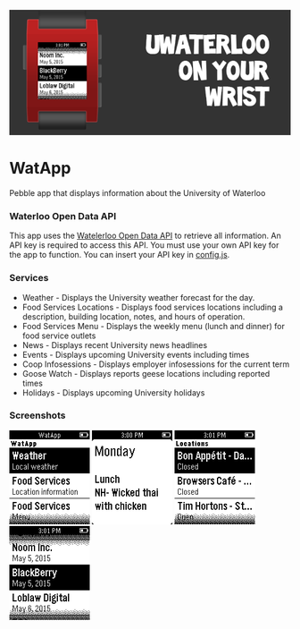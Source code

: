![Header](/resources/headers/header_2.png)
# WatApp
Pebble app that displays information about the University of Waterloo

### Waterloo Open Data API
This app uses the [Watelerloo Open Data API](https://api.uwaterloo.ca/) to retrieve all information. An API key is required to access this API. You must use your own API key for the app to function. You can insert your API key in [config.js](https://github.com/MunazR/WatApp/blob/master/src/config.js).

### Services
* Weather - Displays the University weather forecast for the day.
* Food Services Locations - Displays food services locations including a description, building location, notes, and hours of operation.
* Food Services Menu - Displays the weekly menu (lunch and dinner) for food service outlets
* News - Displays recent University news headlines
* Events - Displays upcoming University events including times
* Coop Infosessions - Displays employer infosessions for the current term
* Goose Watch - Displays reports geese locations including reported times
* Holidays - Displays upcoming University holidays

### Screenshots
![Main Menu](/resources/screenshots/screenshot_1.png) ![Food Services Menu](/resources/screenshots/screenshot_2.png) ![Food Services Locations](/resources/screenshots/screenshot_3.png) ![Coop Infosessions](/resources/screenshots/screenshot_4.png)
